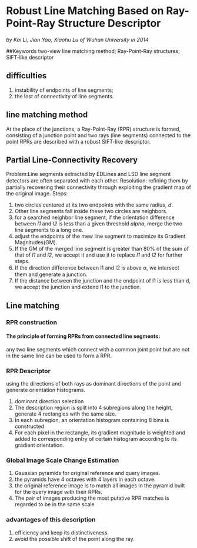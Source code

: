 # Robust Line Matching Based on Ray-Point-Ray Structure Descriptor
_by Kai Li, Jian Yao, Xiaohu Lu of Wuhan University in 2014_

##Keywords
two-view line matching method; Ray-Point-Ray structures; SIFT-like descriptor 

## difficulties
1. instability of endpoints of line segments; 
2. the lost of connectivity of line segments.

## line matching method
At the place of the junctions, a Ray-Point-Ray (RPR) structure is formed, consisting of a junction point and two rays (line segments) connected to the point
RPRs are described with a robust SIFT-like descriptor.

## Partial Line-Connectivity Recovery
Problem:Line segments extracted by EDLines and LSD line segment detectors are often separated with each other.
Resolution: reﬁning them by partially recovering their connectivity through exploiting the gradient map of the original image.
Steps:
1. two circles centered at its two endpoints with the same radius, _d_.
2. Other line segments fall inside these two circles are neighbors.
3. for a searched neighbor line segment, if the orientation difference between _l1_ and _l2_ is less than a given threshold _alpha_, merge the two line segments to a long one.
4. adjust the endpoints of the mew line segment to maximize its Gradient Magnitudes(GM).
5. If the GM of the merged line segment is greater than 80% of the sum of that of _l1_ and _l2_, we accept it and use it to replace _l1_ and _l2_ for further steps.
6. If the direction diﬀerence between l1 and l2 is above α, we intersect them and generate a junction.
7. If the distance between the junction and the endpoint of l1 is less than d, we accept the junction and extend l1 to the junction.

## Line matching
### RPR construction
#### The principle of forming RPRs from connected line segments:
any two line segments which connect with a common joint point but are not in the same line can be used to form a RPR.
### RPR Descriptor
using the directions of both rays as dominant directions of the point and generate orientation histograms.
1. dominant direction selection
2. The description region is split into 4 subregions along the height, generate 4 rectangles with the same size.
3. In each subregion, an orientation histogram containing 8 bins is constructed
4. For each pixel in the rectangle, its gradient magnitude is weighted and added to corresponding entry of certain histogram according to its gradient orientation.
### Global Image Scale Change Estimation
1. Gaussian pyramids for original reference and query images.
2. the pyramids have 4 octaves with 4 layers in each octave.
3. the original reference image is to match all images in the pyramid built for the query image with their RPRs. 
4. The pair of images producing the most putative RPR matches is regarded to be in the same scale 
### advantages of this description
1. efficiency and keep its distinctiveness.
2. avoid the possible shift of the point along the ray.
